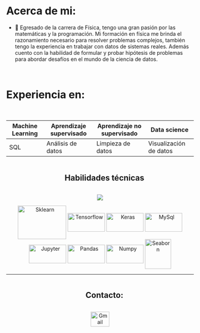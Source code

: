 # Acerca de mi:

<!--Intro start-->
- 🔭 Egresado de la carrera de Física, tengo una gran pasión por las matemáticas y la programación. Mi formación en física me brinda el razonamiento necesario para resolver problemas complejos, también tengo la experiencia en trabajar con datos de sistemas reales. Además cuento con la habilidad de formular y probar hipótesis de problemas para abordar desafíos en el mundo de la ciencia de datos.

<Br>
<h1 align="left">Experiencia en:</h1>
<Br>

|Machine Learning| Aprendizaje supervisado |Aprendizaje no supervisado|Data science|
|---|---|---|---|
|SQL|Análisis de datos|Limpieza de datos|Visualización de datos|

<!--Intro end-->

<!-- Habilidades tecnicas -->
<!--h2 without bottom border-->
<div id="user-content-toc">
  <ul align="center">
    <summary><h2 style="display: inline-block">Habilidades técnicas</h2></summary>
  </ul>
</div>

<p align="center">
  <a href="https://www.python.org/">
    <img src="https://skillicons.dev/icons?i=py" />
  </a>
</p>

<p align="center">
<a href="https://scikit-learn.org/" target="blank"><img align="center" src="https://camo.githubusercontent.com/bcc390db791bb02b31508cb543438d6358d4272832b829e7773193f6bc704e66/68747470733a2f2f7365656b6c6f676f2e636f6d2f696d616765732f532f7363696b69742d6c6561726e2d6c6f676f2d383736364430374532452d7365656b6c6f676f2e636f6d2e706e67" alt="Sklearn" height="90" width="130" /></a>
<a href="https://www.tensorflow.org/?hl=es-419" target="blank"><img align="center" src="https://camo.githubusercontent.com/81d6d64763a3d7ac19dce2e2052ff4bbdf6da927674734d5c12b79f9edb61888/68747470733a2f2f7777772e766563746f726c6f676f2e7a6f6e652f6c6f676f732f74656e736f72666c6f772f74656e736f72666c6f772d617232312e737667" alt="Tensorflow" height="50" width="100" /></a> 
<a href="https://keras.io/" target="blank"><img align="center" src="https://camo.githubusercontent.com/3c3cf3dd21919950604491483ab67675caf416cc3c302c2963af433db7bab31b/68747470733a2f2f696d672e736869656c64732e696f2f62616467652f4b657261732d4430303030303f7374796c653d666f722d7468652d6261646765266c6f676f3d4b65726173266c6f676f436f6c6f723d7768697465" alt="Keras" height="50" width="100" /></a> 
<a href="https://www.mysql.com/" target="blank"><img align="center" src="https://camo.githubusercontent.com/19ab6bd09ac44d51db909362f5b77c47ab5679fda118a0bb5bfccf72cfc2a0d1/68747470733a2f2f7777772e766563746f726c6f676f2e7a6f6e652f6c6f676f732f6d7973716c2f6d7973716c2d617232312e737667" alt="MySql" height="50" width="100" /></a> 
<a href="https://jupyter.org/" target="blank"><img align="center" src="https://camo.githubusercontent.com/4c9405bcb9d6b87b4ae09162572b58d069aa25b4427914d494b5fb4be2403154/68747470733a2f2f7777772e766563746f726c6f676f2e7a6f6e652f6c6f676f732f6a7570797465722f6a7570797465722d617232312e737667" alt="Jupyter" height="50" width="100" /></a>
<a href="https://pandas.pydata.org/" target="blank"><img align="center" src="https://camo.githubusercontent.com/5e18e9b742657f6921829e31b6ee09d5d345633d8680cf1881f637d8e7bc44f1/68747470733a2f2f696d672e736869656c64732e696f2f62616467652f50616e6461732d3243324437323f7374796c653d666f722d7468652d6261646765266c6f676f3d70616e646173266c6f676f436f6c6f723d7768697465" alt="Pandas" height="50" width="100" /></a>
<a href="https://numpy.org/" target="blank"><img align="center" src="https://camo.githubusercontent.com/e4f918596bfc1a8746d3bf5426a212500a5b36b1e5c63869cbe65b071dcdb48a/68747470733a2f2f696d672e736869656c64732e696f2f62616467652f4e756d70792d3737374242343f7374796c653d666f722d7468652d6261646765266c6f676f3d6e756d7079266c6f676f436f6c6f723d7768697465" alt="Numpy" height="50" width="100" /></a>
<a href="https://seaborn.pydata.org/" target="blank"><img align="center" src="https://github.com/mwaskom/seaborn/blob/master/doc/_static/logo-tall-whitebg.png" alt="Seaborn" height="80" width="70" /></a>
</p>


<hr>


<!-- Connect with me -->
<!--h2 without bottom border-->
<div id="user-content-toc">
  <ul align="center">
    <summary><h2 style="display: inline-block"> Contacto:</h2></summary>
  </ul>
</div>

<!--icons and links-->
<p align="center">
<a href="https://www.google.com/intl/es-419/gmail/about/" target="blank"><img align="center" src="https://camo.githubusercontent.com/af0f6da09b551cae1458ef7f0c0832de63f9cdda72fa68375a3f82f0be91d065/68747470733a2f2f7365656b6c6f676f2e636f6d2f696d616765732f472f676d61696c2d6e65772d323032302d6c6f676f2d333244424531314242342d7365656b6c6f676f2e636f6d2e706e67" alt="Gmail" height="40" width="50" /></a>

</p>
<!--
**YairG316/YairG316** is a ✨ _special_ ✨ repository because its `README.md` (this file) appears on your GitHub profile.

Here are some ideas to get you started:

- 🔭 I’m currently working on ...
- 🌱 I’m currently learning ...
- 👯 I’m looking to collaborate on ...
- 🤔 I’m looking for help with ...
- 💬 Ask me about ...
- 📫 How to reach me: ...
- 😄 Pronouns: ...
- ⚡ Fun fact: ...
-->
